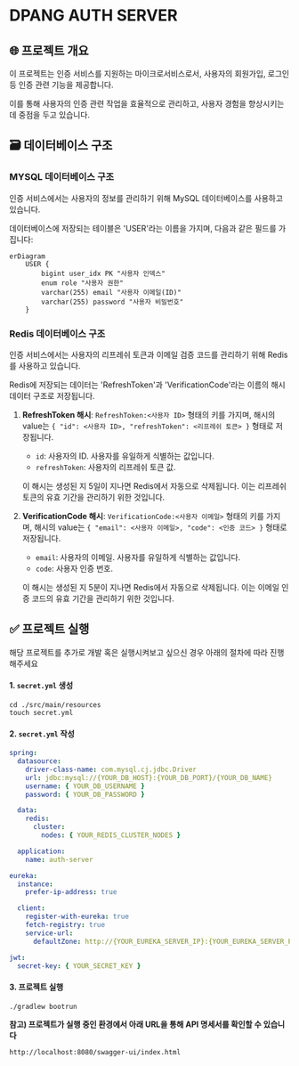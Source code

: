 # DPANG AUTH SERVER

## 🌐 프로젝트 개요

이 프로젝트는 인증 서비스를 지원하는 마이크로서비스로서, 사용자의 회원가입, 로그인 등 인증 관련 기능을 제공합니다.

이를 통해 사용자의 인증 관련 작업을 효율적으로 관리하고, 사용자 경험을 향상시키는데 중점을 두고 있습니다.

## 🗃️ 데이터베이스 구조

### MYSQL 데이터베이스 구조

인증 서비스에서는 사용자의 정보를 관리하기 위해 MySQL 데이터베이스를 사용하고 있습니다.

데이터베이스에 저장되는 테이블은 'USER'라는 이름을 가지며, 다음과 같은 필드를 가집니다:

```mermaid
erDiagram
    USER {
        bigint user_idx PK "사용자 인덱스"
        enum role "사용자 권한"
        varchar(255) email "사용자 이메일(ID)"
        varchar(255) password "사용자 비밀번호"
    }

```

### Redis 데이터베이스 구조

인증 서비스에서는 사용자의 리프레쉬 토큰과 이메일 검증 코드를 관리하기 위해 Redis를 사용하고 있습니다.

Redis에 저장되는 데이터는 'RefreshToken'과 'VerificationCode'라는 이름의 해시 데이터 구조로 저장됩니다.

1. **RefreshToken 해시**: `RefreshToken:<사용자 ID>` 형태의 키를 가지며, 해시의 value는 `{ "id": <사용자 ID>, "refreshToken": <리프레쉬 토큰> }` 형태로 저장됩니다.
    - `id`: 사용자의 ID. 사용자를 유일하게 식별하는 값입니다.
    - `refreshToken`: 사용자의 리프레쉬 토큰 값.

   이 해시는 생성된 지 5일이 지나면 Redis에서 자동으로 삭제됩니다. 이는 리프레쉬 토큰의 유효 기간을 관리하기 위한 것입니다.


2. **VerificationCode 해시**: `VerificationCode:<사용자 이메일>` 형태의 키를 가지며, 해시의 value는 `{ "email": <사용자 이메일>, "code": <인증 코드> }` 형태로 저장됩니다.
    - `email`: 사용자의 이메일. 사용자를 유일하게 식별하는 값입니다.
    - `code`: 사용자 인증 번호.

   이 해시는 생성된 지 5분이 지나면 Redis에서 자동으로 삭제됩니다. 이는 이메일 인증 코드의 유효 기간을 관리하기 위한 것입니다.

## ✅ 프로젝트 실행

해당 프로젝트를 추가로 개발 혹은 실행시켜보고 싶으신 경우 아래의 절차에 따라 진행해주세요

#### 1. `secret.yml` 생성

```commandline
cd ./src/main/resources
touch secret.yml
```

#### 2. `secret.yml` 작성

```yaml
spring:
  datasource:
    driver-class-name: com.mysql.cj.jdbc.Driver
    url: jdbc:mysql://{YOUR_DB_HOST}:{YOUR_DB_PORT}/{YOUR_DB_NAME}
    username: { YOUR_DB_USERNAME }
    password: { YOUR_DB_PASSWORD }

  data:
    redis:
      cluster:
        nodes: { YOUR_REDIS_CLUSTER_NODES }

  application:
    name: auth-server

eureka:
  instance:
    prefer-ip-address: true

  client:
    register-with-eureka: true
    fetch-registry: true
    service-url:
      defaultZone: http://{YOUR_EUREKA_SERVER_IP}:{YOUR_EUREKA_SERVER_PORT}/eureka/

jwt:
  secret-key: { YOUR_SECRET_KEY }
```

#### 3. 프로젝트 실행

```commandline
./gradlew bootrun
```

**참고) 프로젝트가 실행 중인 환경에서 아래 URL을 통해 API 명세서를 확인할 수 있습니다**

```commandline
http://localhost:8080/swagger-ui/index.html
```